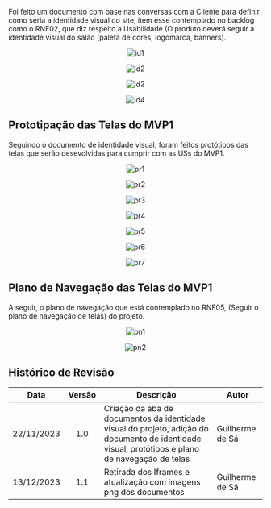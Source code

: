 Foi feito um documento com base nas conversas com a Cliente para definir como seria a identidade visual do site, item esse contemplado no backlog como o RNF02, que diz respeito a Usabilidade (O produto deverá seguir a identidade visual do salão (paleta de cores, logomarca, banners). </br>

<p align="center">
    <img src="/../img/id1.png" alt="id1">
</p>
<p align="center">
    <img src="/../img/id2.png" alt="id2">
</p>
<p align="center">
    <img src="/../img/id3.png" alt="id3">
</p>
<p align="center">
    <img src="/../img/id4.png" alt="id4">
</p>

## Prototipação das Telas do MVP1

Seguindo o documento de identidade visual, foram feitos protótipos das telas que serão desevolvidas para cumprir com as USs do MVP1. </br>

<p align="center">
    <img src="/../img/pr1.png" alt="pr1">
</p>
<p align="center">
    <img src="/../img/pr2.png" alt="pr2">
</p>
<p align="center">
    <img src="/../img/pr3.png" alt="pr3">
</p>
<p align="center">
    <img src="/../img/pr4.png" alt="pr4">
</p>
<p align="center">
    <img src="/../img/pr5.png" alt="pr5">
</p>
<p align="center">
    <img src="/../img/pr6.png" alt="pr6">
</p>
<p align="center">
    <img src="/../img/pr7.png" alt="pr7">
</p>

## Plano de Navegação das Telas do MVP1

A seguir, o plano de navegação que está contemplado no RNF05, (Seguir o plano de navegação de telas) do projeto.

<p align="center">
    <img src="/../img/pn1.png" alt="pn1">
</p>
<p align="center">
    <img src="/../img/pn2.png" alt="pn2">
</p>


## Histórico de Revisão

| Data       | Versão |                                                      Descrição                                                            |    Autor     |
| :--------: | :----: | ----------------------------------------------------------------------------------------------------------------------------- | ------------ |
| 22/11/2023 | 1.0    | Criação da aba de documentos da identidade visual do projeto, adição do documento de identidade visual, protótipos e plano de navegação de telas | Guilherme de Sá      |
| 13/12/2023 | 1.1   | Retirada dos Iframes e atualização com imagens png dos documentos  | Guilherme de Sá        |

